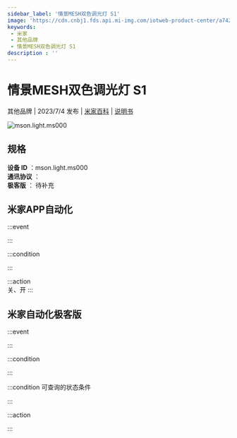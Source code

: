 ```yaml
---
sidebar_label: '情景MESH双色调光灯 S1'
image: 'https://cdn.cnbj1.fds.api.mi-img.com/iotweb-product-center/a74251e71441acede1960af3c68951a6_1678582751240.png?GalaxyAccessKeyId=AKVGLQWBOVIRQ3XLEW&Expires=9223372036854775807&Signature=jGyILn8RPiFWXH3kNx3IGStQsww='
keywords: 
 - 米家
 - 其他品牌
 - 情景MESH双色调光灯 S1
description : ''
---
```

# 情景MESH双色调光灯 S1

其他品牌 | 2023/7/4 发布 | [米家百科](https://home.mi.com/webapp/content/baike/product/index.html?model=mson.light.ms000) | [说明书](https://home.mi.com/views/introduction.html?model=mson.light.ms000&region=cn)

![mson.light.ms000](https://cdn.cnbj1.fds.api.mi-img.com/iotweb-product-center/a74251e71441acede1960af3c68951a6_1678582751240.png?GalaxyAccessKeyId=AKVGLQWBOVIRQ3XLEW&Expires=9223372036854775807&Signature=jGyILn8RPiFWXH3kNx3IGStQsww=)

## 规格  
> 
**设备 ID** ：mson.light.ms000  
**通讯协议** ：  
**极客版**  ： 待补充 


## 米家APP自动化  

:::event  

:::

:::condition  

:::

:::action   
关、开
:::

## 米家自动化极客版  

:::event  

:::

:::condition  

:::

:::condition 可查询的状态条件  

:::

:::action  

:::

        
